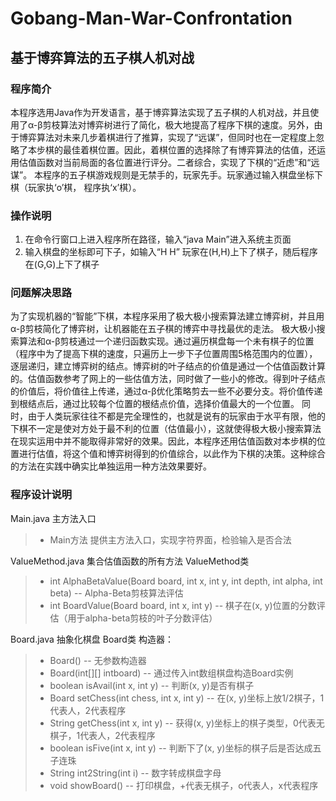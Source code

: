 # Gobang-Man-War-Confrontation
## 基于博弈算法的五子棋人机对战
### 程序简介
本程序选用Java作为开发语言，基于博弈算法实现了五子棋的人机对战，并且使用了α-β剪枝算法对博弈树进行了简化，极大地提高了程序下棋的速度。另外，由于博弈算法对未来几步着棋进行了推算，实现了“远谋”，但同时也在一定程度上忽略了本步棋的最佳着棋位置。因此，着棋位置的选择除了有博弈算法的估值，还运用估值函数对当前局面的各位置进行评分。二者综合，实现了下棋的“近虑”和“远谋”。
本程序的五子棋游戏规则是无禁手的，玩家先手。玩家通过输入棋盘坐标下棋（玩家执‘o’棋， 程序执‘x’棋）。

### 操作说明
1. 在命令行窗口上进入程序所在路径，输入“java Main”进入系统主页面
2. 输入棋盘的坐标即可下子，如输入“H H”
玩家在(H,H)上下了棋子，随后程序在(G,G)上下了棋子

### 问题解决思路
为了实现机器的“智能”下棋，本程序采用了极大极小搜索算法建立博弈树，并且用α-β剪枝简化了博弈树，让机器能在五子棋的博弈中寻找最优的走法。
极大极小搜索算法和α-β剪枝通过一个递归函数实现。通过遍历棋盘每一个未有棋子的位置（程序中为了提高下棋的速度，只遍历上一步下子位置周围5格范围内的位置），逐层递归，建立博弈树的结点。博弈树的叶子结点的价值是通过一个估值函数计算的。估值函数参考了网上的一些估值方法，同时做了一些小的修改。得到叶子结点的价值后，将价值往上传递，通过α-β优化策略剪去一些不必要分支。将价值传递到根结点后，通过比较每个位置的根结点价值，选择价值最大的一个位置。
同时，由于人类玩家往往不都是完全理性的，也就是说有的玩家由于水平有限，他的下棋不一定是使对方处于最不利的位置（估值最小），这就使得极大极小搜索算法在现实运用中并不能取得非常好的效果。因此，本程序还用估值函数对本步棋的位置进行估值，将这个值和博弈树得到的价值综合，以此作为下棋的决策。这种综合的方法在实践中确实比单独运用一种方法效果要好。


### 程序设计说明

Main.java	主方法入口	
> + Main方法	提供主方法入口，实现字符界面，检验输入是否合法

ValueMethod.java	集合估值函数的所有方法	ValueMethod类	
> + int AlphaBetaValue(Board board, int x, int y, int depth, int alpha, int beta) -- Alpha-Beta剪枝算法评估
> + int BoardValue(Board board, int x, int y) -- 棋子在(x, y)位置的分数评估（用于alpha-beta剪枝的叶子分数评估）

Board.java	抽象化棋盘	Board类	构造器：
> + Board() -- 无参数构造器
> + Board(int[][] intboard) -- 通过传入int数组棋盘构造Board实例
> + boolean isAvail(int x, int y) -- 判断(x, y)是否有棋子
> + Board setChess(int chess, int x, int y) -- 在(x, y)坐标上放1/2棋子，1代表人，2代表程序
> + String getChess(int x, int y) -- 获得(x, y)坐标上的棋子类型，0代表无棋子，1代表人，2代表程序
> + boolean isFive(int x, int y) -- 判断下了(x, y)坐标的棋子后是否达成五子连珠
> + String int2String(int i) -- 数字转成棋盘字母
> + void showBoard() -- 打印棋盘，+代表无棋子，o代表人，x代表程序


